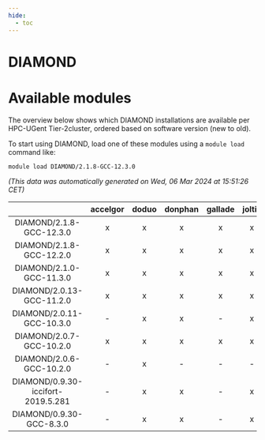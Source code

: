 ```yaml
---
hide:
  - toc
---
```


DIAMOND
=======

# Available modules


The overview below shows which DIAMOND installations are available per HPC-UGent Tier-2cluster, ordered based on software version (new to old).

To start using DIAMOND, load one of these modules using a `module load` command like:

```shell
module load DIAMOND/2.1.8-GCC-12.3.0
```

*(This data was automatically generated on Wed, 06 Mar 2024 at 15:51:26 CET)*  

| |accelgor|doduo|donphan|gallade|joltik|skitty|
| :---: | :---: | :---: | :---: | :---: | :---: | :---: |
|DIAMOND/2.1.8-GCC-12.3.0|x|x|x|x|x|x|
|DIAMOND/2.1.8-GCC-12.2.0|x|x|x|x|x|x|
|DIAMOND/2.1.0-GCC-11.3.0|x|x|x|x|x|x|
|DIAMOND/2.0.13-GCC-11.2.0|x|x|x|x|x|x|
|DIAMOND/2.0.11-GCC-10.3.0|-|x|x|-|x|x|
|DIAMOND/2.0.7-GCC-10.2.0|x|x|x|x|x|x|
|DIAMOND/2.0.6-GCC-10.2.0|-|x|-|-|-|-|
|DIAMOND/0.9.30-iccifort-2019.5.281|-|x|x|-|x|x|
|DIAMOND/0.9.30-GCC-8.3.0|-|x|x|-|x|x|
